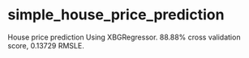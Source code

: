 # simple_house_price_prediction
House price prediction Using XBGRegressor. 88.88% cross validation score, 0.13729 RMSLE.
